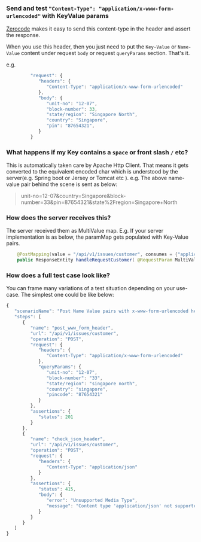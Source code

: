 ### Send and test `"Content-Type": "application/x-www-form-urlencoded"` with KeyValue params

[Zerocode](https://github.com/authorjapps/zerocode) makes it easy to send this content-type in the header and assert the response.

When you use this header, then you just need to put the `Key-Value` or `Name-Value` content under request `body` or request `queryParams` section. That's it.

e.g.
```javaScript
         "request": {
            "headers": {
               "Content-Type": "application/x-www-form-urlencoded"
            },
            "body": {
               "unit-no": "12-07",
               "block-number": 33,
               "state/region": "Singapore North",
               "country": "Singapore",
               "pin": "87654321",
            }
         }
```

### What happens if my Key contains a `space` or front slash `/` etc?
This is automatically taken care by Apache Http Client. That means it gets converted to the equivalent encoded char which is understood by the server(e.g. Spring boot or Jersey or Tomcat etc ).
e.g. 
The above name-value pair behind the scene is sent as below:
> unit-no=12-07&country=Singapore&block-number=33&pin=87654321&state%2Fregion=Singapore+North

### How does the server receives this?
The server received them as MultiValue map. E.g. If your server implementation is as below, the paramMap gets populated with Key-Value pairs.
```java
    @PostMapping(value = "/api/v1/issues/customer", consumes = {"application/x-www-form-urlencoded"})
    public ResponseEntity handleRequestCustomer( @RequestParam MultiValueMap paramMap ) {
```

### How does a full test case look like?
You can frame many variations of a test situation depending on your use-case. The simplest one could be like below:
```javaScript
{
   "scenarioName": "Post Name Value pairs with x-www-form-urlencoded header @@arunvelusamyd",
   "steps": [
      {
         "name": "post_www_form_header",
         "url": "/api/v1/issues/customer",
         "operation": "POST",
         "request": {
            "headers": {
               "Content-Type": "application/x-www-form-urlencoded"
            },
            "queryParams": {
               "unit-no": "12-07",
               "block-number": "33",
               "state/region": "singapore north",
               "country": "singapore",
               "pincode": "87654321"
            }
         },
         "assertions": {
            "status": 201
         }
      },
      {
         "name": "check_json_header",
         "url": "/api/v1/issues/customer",
         "operation": "POST",
         "request": {
            "headers": {
               "Content-Type": "application/json"
            }
         },
         "assertions": {
            "status": 415,
            "body": {
               "error": "Unsupported Media Type",
               "message": "Content type 'application/json' not supported"
            }
         }
      }
   ]
}
```